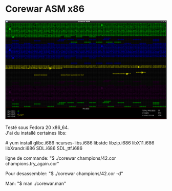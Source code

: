 Corewar ASM x86
=====

![Alt text](img/corewar.png?raw=true "Corewar ASM")

Testé sous Fedora 20 x86_64.  
J'ai du installé certaines libs:  

\# yum install glibc.i686 ncurses-libs.i686 libstdc libzip.i686 libX11.i686 libXrandr.i686 SDL.i686 SDL_ttf.i686  
  
ligne de commande: "$ ./corewar champions/42.cor champions.try_again.cor"  
  
Pour desassembler: "$ ./corewar champions/42.cor -d"

Man: "$ man ./corewar.man"  
